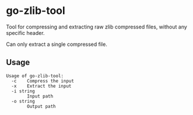 # go-zlib-tool
Tool for compressing and extracting raw zlib compressed files, without any specific header.

Can only extract a single compressed file.

## Usage

```
Usage of go-zlib-tool:
  -c    Compress the input
  -x    Extract the input
  -i string
        Input path
  -o string
        Output path
```